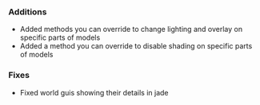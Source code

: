 ### Additions
- Added methods you can override to change lighting and overlay on specific parts of models
- Added a method you can override to disable shading on specific parts of models

### Fixes
- Fixed world guis showing their details in jade